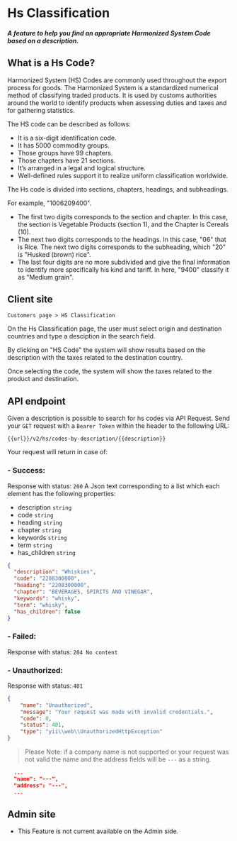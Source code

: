 # Hs Classification
##### A feature to help you find an appropriate Harmonized System Code based on a description.

## What is a Hs Code?

Harmonized System (HS) Codes are commonly used throughout the export process for goods. The Harmonized System is a standardized numerical method of classifying traded products. It is used by customs authorities around the world to identify products when assessing duties and taxes and for gathering statistics.

The HS code can be described as follows:

- It is a six-digit identification code.
- It has 5000 commodity groups.
- Those groups have 99 chapters.
- Those chapters have 21 sections.
- It’s arranged in a legal and logical structure.
- Well-defined rules support it to realize uniform classification worldwide.

The Hs code is divided into sections, chapters, headings, and subheadings.

For example, "1006209400". 
- The first two digits corresponds to the section and chapter. In this case, the section is Vegetable Products (section 1), and the Chapter is Cereals (10).
- The next two digits corresponds to the headings. In this case, "06" that is Rice. The next two digits corresponds to the subheading, which "20" is "Husked (brown) rice".
- The last four digits are no more subdivided and give the final information to identify more specifically his kind and tariff. In here, "9400" classify it as "Medium grain".


## Client site
`Customers page > HS Classification`

<ImageZoom
src="images/hs_classification_menu_option.png"
:border="true"
width="150"
/>

On the Hs Classification page, the user must select origin and destination countries and type a desciption in the search field. 

<ImageZoom
src="images/hs_classification_product_description.png"
:border="true"
width="400"
/>

By clicking on "HS Code" the system will show results based on the description with the taxes related to the destination country.

<ImageZoom
src="images/hs_classification_results.png"
:border="true"
width="400"
/>

Once selecting the code, the system will show the taxes related to the product and destination.

<ImageZoom
src="images/hs_classification_hscode_selected.png"
:border="true"
width="200"
/>

## API endpoint
Given a description is possible to search for hs codes via API Request. Send your `GET` request with a `Bearer Token` within the header to the following URL:

```url
{{url}}/v2/hs/codes-by-description/{{description}}
```

Your request will return in case of:

### - Success:
Response with status: `200`
A Json text corresponding to a list which each element has the following properties:
- description `string`
- code `string`
- heading `string`
- chapter `string`
- keywords `string`
- term `string`
- has_children `string`

```json
{
  "description": "Whiskies",
  "code": "2208300000",
  "heading": "2208300000",
  "chapter": "BEVERAGES, SPIRITS AND VINEGAR",
  "keywords": "whisky",
  "term": "whisky",
  "has_children": false
}
```

### - Failed:
Response with status: `204 No content`

### - Unauthorized:
Response with status: `401`
```json
{
    "name": "Unauthorized",
    "message": "Your request was made with invalid credentials.",
    "code": 0,
    "status": 401,
    "type": "yii\\web\\UnauthorizedHttpException"
}
```

> Please Note: if a company name is not supported or your request was not valid the name and the address fields will be `---` as a string.
```json
  ...
  "name": "---",
  "address": "---",
  ...
```

## Admin site
- This Feature is not current available on the Admin side.


